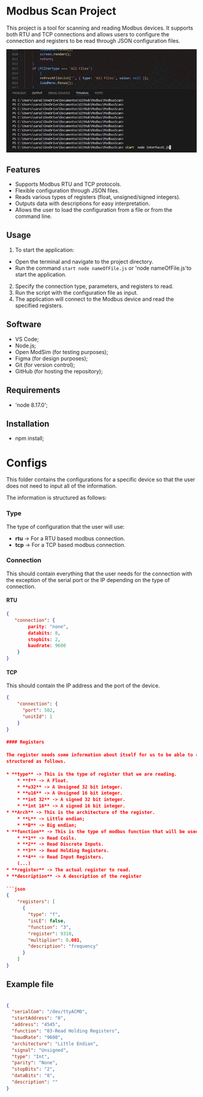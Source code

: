 # Modbus Scan Project

This project is a tool for scanning and reading Modbus devices. It supports both RTU and TCP connections and allows users to configure the connection and registers to be read through JSON configuration files.

![Modbus](https://raw.githubusercontent.com/EmituCom/ModbusScan/main/img/modbus.gif)


## Features

- Supports Modbus RTU and TCP protocols.
- Flexible configuration through JSON files.
- Reads various types of registers (float, unsigned/signed integers).
- Outputs data with descriptions for easy interpretation.
- Allows the user to load the configuration from a file or from the command line.

## Usage

1. To start the application:
  - Open the terminal and navigate to the project directory.
  - Run the command `start node nameOfFile.js` or 'node nameOfFile.js'to start the application.
2. Specify the connection type, parameters, and registers to read.
3. Run the script with the configuration file as input.
4. The application will connect to the Modbus device and read the specified registers.


## Software

- VS Code;
- Node.js;
- Open ModSim (for testing purposes);
- Figma (for design purposes);
- Git (for version control);
- GitHub (for hosting the repository);

## Requirements

- 'node 8.17.0';

## Installation

- npm install;


# Configs

This folder contains the configurations for a specific device so that the user does not need to input
all of the information.

The information is structured as follows:


### Type

The type of configuration that the user will use:

* **rtu** -> For a RTU based modbus connection.
* **tcp** -> For a TCP based modbus connection.

### Connection

This should contain everything that the user needs for the connection with the exception of the serial port or the IP
depending on the type of connection.

#### RTU

```json
{
   "connection": {
        parity: "none",
        databits: 8,
        stopbits: 2,
        baudrate: 9600
    }
}

```

#### TCP

This should contain the IP address and the port of the device.


```json
{
    "connection": {
      "port": 502,
      "unitId": 1
    }
}

#### Registers

The register needs some information about itself for us to be able to read it, this information is
structured as follows.

* **type** -> This is the type of register that we are reading.
    * **f** -> A Float.
    * **u32** -> A Unsigned 32 bit integer.
    * **u16** -> A Unsigned 16 bit integer.
    * **int 32** -> A signed 32 bit integer.
    * **int 16** -> A signed 16 bit integer.
* **Arch** -> This is the architecture of the register.
    * **L** -> Little endian;
    * **B** -> Big endian;
* **function** -> This is the type of modbus function that will be used to read the register, possible values are:
    * **1** -> Read Coils.
    * **2** -> Read Discrete Inputs.
    * **3** -> Read Holding Registers.
    * **4** -> Read Input Registers.
    (...)
* **register** -> The actual register to read.
* **description** -> A description of the register

```json
{
    "registers": [
      {
        "type": "f",
        "isLE": false,
        "function": "3",
        "register": 9310,
        "multiplier": 0.001,
        "description": "frequency"
      }
    ]
}
```

## Example file


```json

{
  "serialCom": "/dev/ttyACM0",
  "startAddress": "0",
  "address": "4545",
  "function": "03-Read Holding Registers",
  "baudRate": "9600",
  "architecture": "Little Endian",
  "signal": "Unsigned",
  "type": "Int",
  "parity": "None",
  "stopBits": "2",
  "dataBits": "8",
  "description": ""
}



